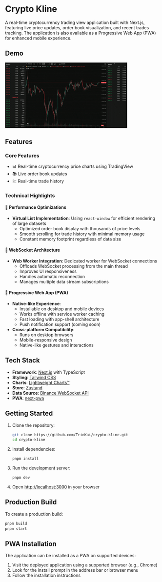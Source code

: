 # Crypto Kline

A real-time cryptocurrency trading view application built with Next.js, featuring live price updates, order book visualization, and recent trades tracking. The application is also available as a Progressive Web App (PWA) for enhanced mobile experience.

## Demo

![Demo](public/demo.gif)

## Features

### Core Features
- 📊 Real-time cryptocurrency price charts using TradingView
- 📚 Live order book updates
- 💹 Real-time trade history

### Technical Highlights

#### 🚀 Performance Optimizations
- **Virtual List Implementation**: Using `react-window` for efficient rendering of large datasets
  - Optimized order book display with thousands of price levels
  - Smooth scrolling for trade history with minimal memory usage
  - Constant memory footprint regardless of data size

#### 🔄 WebSocket Architecture
- **Web Worker Integration**: Dedicated worker for WebSocket connections
  - Offloads WebSocket processing from the main thread
  - Improves UI responsiveness
  - Handles automatic reconnection
  - Manages multiple data stream subscriptions

#### 📱 Progressive Web App (PWA)
- **Native-like Experience**:
  - Installable on desktop and mobile devices
  - Works offline with service worker caching
  - Fast loading with app-shell architecture
  - Push notification support (coming soon)
- **Cross-platform Compatibility**:
  - Runs on desktop browsers
  - Mobile-responsive design
  - Native-like gestures and interactions

## Tech Stack

- **Framework**: [Next.js](https://nextjs.org/) with TypeScript
- **Styling**: [Tailwind CSS](https://tailwindcss.com/)
- **Charts**: [Lightweight Charts™](https://www.tradingview.com/lightweight-charts/)
- **Store**: [Zustand](https://github.com/pmndrs/zustand)
- **Data Source**: [Binance WebSocket API](https://binance-docs.github.io/apidocs/spot/en/)
- **PWA**: [next-pwa](https://www.npmjs.com/package/next-pwa)

## Getting Started

1. Clone the repository:
   ```bash
   git clone https://github.com/TrieKai/crypto-kline.git
   cd crypto-kline
   ```

2. Install dependencies:
   ```bash
   pnpm install
   ```

3. Run the development server:
   ```bash
   pnpm dev
   ```

4. Open [http://localhost:3000](http://localhost:3000) in your browser

## Production Build

To create a production build:

```bash
pnpm build
pnpm start
```

## PWA Installation

The application can be installed as a PWA on supported devices:

1. Visit the deployed application using a supported browser (e.g., Chrome)
2. Look for the install prompt in the address bar or browser menu
3. Follow the installation instructions